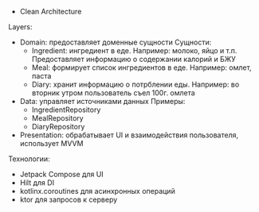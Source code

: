 - Clean Architecture

Layers:
- Domain: предоставляет доменные сущности
  Сущности:
    - Ingredient: ингредиент в еде. Например: молоко, яйцо и т.п. Предоставляет информацию о содержании калорий и БЖУ
    - Meal: формирует список ингредиентов в еде. Например: омлет, паста
    - Diary: хранит информацию о потрблении еды. Например: во вторник утром пользователь съел 100г. омлета
- Data: управляет источниками данных
  Примеры:
    - IngredientRepository
    - MealRepository
    - DiaryRepository
- Presentation: обрабатывает UI и взаимодействия пользователя, использует MVVM

Технологии:
- Jetpack Compose для UI
- Hilt для DI
- kotlinx.coroutines для асинхронных операций
- ktor для запросов к серверу
